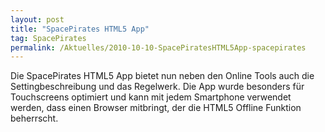 ```yaml
---
layout: post
title: "SpacePirates HTML5 App"
tag: SpacePirates
permalink: /Aktuelles/2010-10-10-SpacePiratesHTML5App-spacepirates
---
```



Die SpacePirates HTML5 App bietet nun neben den Online Tools auch die Settingbeschreibung und das Regelwerk. Die App wurde besonders für Touchscreens optimiert und kann mit jedem Smartphone verwendet werden, dass einen Browser mitbringt, der die HTML5 Offline Funktion beherrscht.
